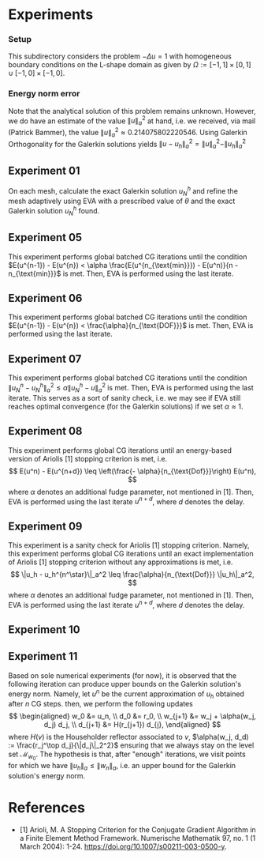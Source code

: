 # Experiments

### Setup
This subdirectory considers the problem $- \Delta u = 1$
with homogeneous boundary conditions on the L-shape domain as given by
$\Omega := [-1, 1]\times[0, 1] \cup [-1, 0]\times[-1, 0]$.

### Energy norm error
Note that the analytical solution of this problem remains unknown.
However, we do have an estimate of the value $\| u \|_a^2$ at hand,
i.e. we received, via mail (Patrick Bammer), the value
$\| u \|_a^2 \approx 0.214075802220546$.
Using Galerkin Orthogonality for the Galerkin solutions yields
$\|u - u_h\|_a^2 = \|u\|_a^2 - \|u_h\|_a^2$

## Experiment 01
On each mesh, calculate the exact Galerkin solution $u^h_N$
and refine the mesh adaptively using EVA with a prescribed value of
$\theta$ and the exact Galerkin solution $u_N^h$ found.

## Experiment 05
This experiment performs global batched CG iterations until the condition
$E(u^{n-1}) - E(u^{n}) < \alpha \frac{E(u^{n_{\text{min}}}) - E(u^n)}{n - n_{\text{min}}}$
is met.
Then, EVA is performed using the last iterate.

## Experiment 06
This experiment performs global batched CG iterations until the condition
$E(u^{n-1}) - E(u^{n}) < \frac{\alpha}{n_{\text{DOF}}}$
is met.
Then, EVA is performed using the last iterate.

## Experiment 07
This experiment performs global batched CG iterations until the condition
$\|u_N^n - u_N^h\|_a^2 \leq \alpha \|u_N^h - u\|_a^2$
is met.
Then, EVA is performed using the last iterate.
This serves as a sort of sanity check, i.e. we may see if EVA still
reaches optimal convergence (for the Galerkin solutions) if we set $\alpha \approx 1$.

## Experiment 08
This experiment performs global CG iterations until an energy-based version
of Ariolis [1] stopping criterion is met, i.e.
$$
E(u^n) - E(u^{n+d}) \leq \left(\frac{- \alpha}{n_{\text{Dof}}}\right) E(u^n),
$$
where $\alpha$ denotes an additional fudge parameter, not mentioned in [1].
Then, EVA is performed using the last iterate $u^{n+d}$,
where $d$ denotes the delay.

## Experiment 09
This experiment is a sanity check for Ariolis [1] stopping criterion.
Namely, this experiment performs global CG iterations until an exact implementation
of Ariolis [1] stopping criterion without any approximations is met, i.e.
$$
\|u_h - u_h^{n^\star}\|_a^2 \leq \frac{\alpha}{n_{\text{Dof}}} \|u_h\|_a^2,
$$
where $\alpha$ denotes an additional fudge parameter, not mentioned in [1].
Then, EVA is performed using the last iterate $u^{n+d}$,
where $d$ denotes the delay.

## Experiment 10

## Experiment 11
Based on sole numerical experiments (for now), it is observed
that the following iteration can produce upper bounds on the Galerkin
solution's energy norm.
Namely, let $u^n$ be the current approximation of $u_h$ obtained after $n$ CG steps.
then, we perform the following updates
$$
\begin{aligned}
    w_0 &= u_n, \\
    d_0 &= r_0, \\
    w_{j+1} &= w_j + \alpha(w_j, d_j) d_j, \\
    d_{j+1} &= H(r_{j+1}) d_{j},
\end{aligned}
$$
where $H(v)$ is the Householder reflector associated to $v$,
$\alpha(w_j, d_d) := \frac{r_j^\top d_j}{\|d_j\|_2^2}$
ensuring that we always stay on the level set $\mathcal{M}_{w_0}$.
The hypothesis is that, after "enough" iterations, we visit
points for which we have $\|u_h\|_a \leq \|w_n\|_a$, i.e.
an upper bound for the Galerkin solution's energy norm.


# References
- [1] Arioli, M.
    A Stopping Criterion for the Conjugate Gradient Algorithm
    in a Finite Element Method Framework.
    Numerische Mathematik 97, no. 1 (1 March 2004): 1-24.
    https://doi.org/10.1007/s00211-003-0500-y.